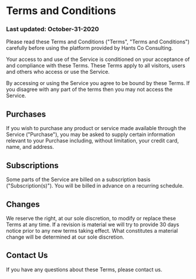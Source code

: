 # Terms and Conditions 

### Last updated: October-31-2020

Please read these Terms and Conditions ("Terms", "Terms and Conditions") carefully before using
the platform provided by Hants Co Consulting. 

Your access to and use of the Service is conditioned on your acceptance of and compliance with
these Terms. These Terms apply to all visitors, users and others who access or use the Service.

By accessing or using the Service you agree to be bound by these Terms. If you disagree
with any part of the terms then you may not access the Service.

## Purchases 

If you wish to purchase any product or service made available through the Service ("Purchase"),
you may be asked to supply certain information relevant to your Purchase including, without
limitation, your credit card, name, and address. 

## Subscriptions
Some parts of the Service are billed on a subscription basis ("Subscription(s)"). You will be billed in
advance on a recurring schedule. 

## Changes
We reserve the right, at our sole discretion, to modify or replace these Terms at any time. If a
revision is material we will try to provide 30 days notice prior to any new terms
taking effect. What constitutes a material change will be determined at our sole discretion.

## Contact Us
If you have any questions about these Terms, please contact us.


